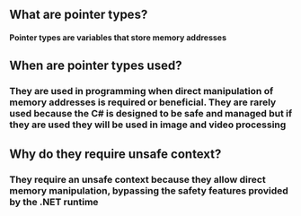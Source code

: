 

## What are pointer types?
#### Pointer types are variables that store memory addresses
## When are pointer types used?
### They are used in programming when direct manipulation of memory addresses is required or beneficial. They are rarely used because the C# is designed to be safe and managed but if they are used they will be used in image and video processing
## Why do they require unsafe context?
### They require an unsafe context because they allow direct memory manipulation, bypassing the safety features provided by the .NET runtime
